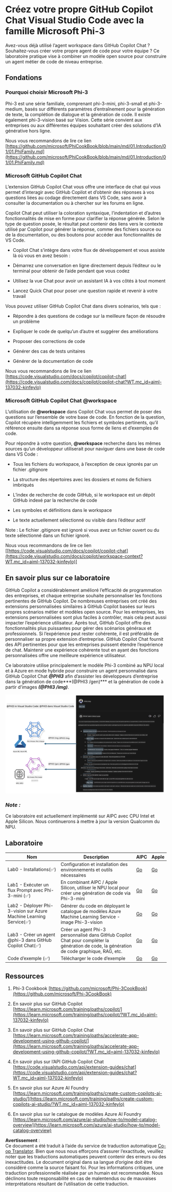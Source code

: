 <!--
CO_OP_TRANSLATOR_METADATA:
{
  "original_hash": "00b7a699de8ac405fa821f4c0f7fc0ab",
  "translation_date": "2025-07-17T03:32:23+00:00",
  "source_file": "md/02.Application/02.Code/Phi3/VSCodeExt/README.md",
  "language_code": "fr"
}
-->
# **Créez votre propre GitHub Copilot Chat Visual Studio Code avec la famille Microsoft Phi-3**

Avez-vous déjà utilisé l’agent workspace dans GitHub Copilot Chat ? Souhaitez-vous créer votre propre agent de code pour votre équipe ? Ce laboratoire pratique vise à combiner un modèle open source pour construire un agent métier de code de niveau entreprise.

## **Fondations**

### **Pourquoi choisir Microsoft Phi-3**

Phi-3 est une série familiale, comprenant phi-3-mini, phi-3-small et phi-3-medium, basés sur différents paramètres d’entraînement pour la génération de texte, la complétion de dialogue et la génération de code. Il existe également phi-3-vision basé sur Vision. Cette série convient aux entreprises ou aux différentes équipes souhaitant créer des solutions d’IA générative hors ligne.

Nous vous recommandons de lire ce lien [https://github.com/microsoft/PhiCookBook/blob/main/md/01.Introduction/01/01.PhiFamily.md](https://github.com/microsoft/PhiCookBook/blob/main/md/01.Introduction/01/01.PhiFamily.md)

### **Microsoft GitHub Copilot Chat**

L’extension GitHub Copilot Chat vous offre une interface de chat qui vous permet d’interagir avec GitHub Copilot et d’obtenir des réponses à vos questions liées au codage directement dans VS Code, sans avoir à consulter la documentation ou à chercher sur les forums en ligne.

Copilot Chat peut utiliser la coloration syntaxique, l’indentation et d’autres fonctionnalités de mise en forme pour clarifier la réponse générée. Selon le type de question posée, le résultat peut contenir des liens vers le contexte utilisé par Copilot pour générer la réponse, comme des fichiers source ou de la documentation, ou des boutons pour accéder aux fonctionnalités de VS Code.

- Copilot Chat s’intègre dans votre flux de développement et vous assiste là où vous en avez besoin :

- Démarrez une conversation en ligne directement depuis l’éditeur ou le terminal pour obtenir de l’aide pendant que vous codez

- Utilisez la vue Chat pour avoir un assistant IA à vos côtés à tout moment

- Lancez Quick Chat pour poser une question rapide et revenir à votre travail

Vous pouvez utiliser GitHub Copilot Chat dans divers scénarios, tels que :

- Répondre à des questions de codage sur la meilleure façon de résoudre un problème

- Expliquer le code de quelqu’un d’autre et suggérer des améliorations

- Proposer des corrections de code

- Générer des cas de tests unitaires

- Générer de la documentation de code

Nous vous recommandons de lire ce lien [https://code.visualstudio.com/docs/copilot/copilot-chat](https://code.visualstudio.com/docs/copilot/copilot-chat?WT.mc_id=aiml-137032-kinfeylo)

### **Microsoft GitHub Copilot Chat @workspace**

L’utilisation de **@workspace** dans Copilot Chat vous permet de poser des questions sur l’ensemble de votre base de code. En fonction de la question, Copilot récupère intelligemment les fichiers et symboles pertinents, qu’il référence ensuite dans sa réponse sous forme de liens et d’exemples de code.

Pour répondre à votre question, **@workspace** recherche dans les mêmes sources qu’un développeur utiliserait pour naviguer dans une base de code dans VS Code :

- Tous les fichiers du workspace, à l’exception de ceux ignorés par un fichier .gitignore

- La structure des répertoires avec les dossiers et noms de fichiers imbriqués

- L’index de recherche de code GitHub, si le workspace est un dépôt GitHub indexé par la recherche de code

- Les symboles et définitions dans le workspace

- Le texte actuellement sélectionné ou visible dans l’éditeur actif

Note : Le fichier .gitignore est ignoré si vous avez un fichier ouvert ou du texte sélectionné dans un fichier ignoré.

Nous vous recommandons de lire ce lien [[https://code.visualstudio.com/docs/copilot/copilot-chat](https://code.visualstudio.com/docs/copilot/workspace-context?WT.mc_id=aiml-137032-kinfeylo)]

## **En savoir plus sur ce laboratoire**

GitHub Copilot a considérablement amélioré l’efficacité de programmation des entreprises, et chaque entreprise souhaite personnaliser les fonctions pertinentes de GitHub Copilot. De nombreuses entreprises ont créé des extensions personnalisées similaires à GitHub Copilot basées sur leurs propres scénarios métier et modèles open source. Pour les entreprises, les extensions personnalisées sont plus faciles à contrôler, mais cela peut aussi impacter l’expérience utilisateur. Après tout, GitHub Copilot offre des fonctionnalités plus puissantes pour gérer des scénarios généraux et professionnels. Si l’expérience peut rester cohérente, il est préférable de personnaliser sa propre extension d’entreprise. GitHub Copilot Chat fournit des API pertinentes pour que les entreprises puissent étendre l’expérience de chat. Maintenir une expérience cohérente tout en ayant des fonctions personnalisées offre une meilleure expérience utilisateur.

Ce laboratoire utilise principalement le modèle Phi-3 combiné au NPU local et à Azure en mode hybride pour construire un agent personnalisé dans GitHub Copilot Chat ***@PHI3*** afin d’assister les développeurs d’entreprise dans la génération de code***(@PHI3 /gen)*** et la génération de code à partir d’images ***(@PHI3 /img)***.

![PHI3](../../../../../../../translated_images/cover.1017ebc9a7c46d095fe0b942687287803c03933d2d1d439d14e10fa1442a864d.fr.png)

### ***Note :***

Ce laboratoire est actuellement implémenté sur AIPC avec CPU Intel et Apple Silicon. Nous continuerons à mettre à jour la version Qualcomm du NPU.

## **Laboratoire**

| Nom | Description | AIPC | Apple |
| ------------ | ----------- | -------- |-------- |
| Lab0 - Installations(✅) | Configuration et installation des environnements et outils nécessaires | [Go](./HOL/AIPC/01.Installations.md) |[Go](./HOL/Apple/01.Installations.md) |
| Lab1 - Exécuter un flux Prompt avec Phi-3-mini (✅) | En combinant AIPC / Apple Silicon, utiliser le NPU local pour créer une génération de code via Phi-3-mini | [Go](./HOL/AIPC/02.PromptflowWithNPU.md) |  [Go](./HOL/Apple/02.PromptflowWithMLX.md) |
| Lab2 - Déployer Phi-3-vision sur Azure Machine Learning Service(✅) | Générer du code en déployant le catalogue de modèles Azure Machine Learning Service - image Phi-3-vision | [Go](./HOL/AIPC/03.DeployPhi3VisionOnAzure.md) |[Go](./HOL/Apple/03.DeployPhi3VisionOnAzure.md) |
| Lab3 - Créer un agent @phi-3 dans GitHub Copilot Chat(✅)  | Créer un agent Phi-3 personnalisé dans GitHub Copilot Chat pour compléter la génération de code, la génération de code graphique, RAG, etc. | [Go](./HOL/AIPC/04.CreatePhi3AgentInVSCode.md) | [Go](./HOL/Apple/04.CreatePhi3AgentInVSCode.md) |
| Code d’exemple (✅)  | Télécharger le code d’exemple | [Go](../../../../../../../code/07.Lab/01/AIPC) | [Go](../../../../../../../code/07.Lab/01/Apple) |

## **Ressources**

1. Phi-3 Cookbook [https://github.com/microsoft/Phi-3CookBook](https://github.com/microsoft/Phi-3CookBook)

2. En savoir plus sur GitHub Copilot [https://learn.microsoft.com/training/paths/copilot/](https://learn.microsoft.com/training/paths/copilot/?WT.mc_id=aiml-137032-kinfeylo)

3. En savoir plus sur GitHub Copilot Chat [https://learn.microsoft.com/training/paths/accelerate-app-development-using-github-copilot/](https://learn.microsoft.com/training/paths/accelerate-app-development-using-github-copilot/?WT.mc_id=aiml-137032-kinfeylo)

4. En savoir plus sur l’API GitHub Copilot Chat [https://code.visualstudio.com/api/extension-guides/chat](https://code.visualstudio.com/api/extension-guides/chat?WT.mc_id=aiml-137032-kinfeylo)

5. En savoir plus sur Azure AI Foundry [https://learn.microsoft.com/training/paths/create-custom-copilots-ai-studio/](https://learn.microsoft.com/training/paths/create-custom-copilots-ai-studio/?WT.mc_id=aiml-137032-kinfeylo)

6. En savoir plus sur le catalogue de modèles Azure AI Foundry [https://learn.microsoft.com/azure/ai-studio/how-to/model-catalog-overview](https://learn.microsoft.com/azure/ai-studio/how-to/model-catalog-overview)

**Avertissement** :  
Ce document a été traduit à l’aide du service de traduction automatique [Co-op Translator](https://github.com/Azure/co-op-translator). Bien que nous nous efforçons d’assurer l’exactitude, veuillez noter que les traductions automatiques peuvent contenir des erreurs ou des inexactitudes. Le document original dans sa langue d’origine doit être considéré comme la source faisant foi. Pour les informations critiques, une traduction professionnelle réalisée par un humain est recommandée. Nous déclinons toute responsabilité en cas de malentendus ou de mauvaises interprétations résultant de l’utilisation de cette traduction.